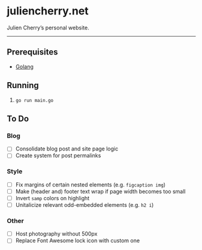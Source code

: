 # juliencherry.net

Julien Cherry’s personal website.

---

## Prerequisites

* [Golang](https://golang.org/doc/install)

## Running

1. `go run main.go`

## To Do

### Blog

- [ ] Consolidate blog post and site page logic
- [ ] Create system for post permalinks

### Style

- [ ] Fix margins of certain nested elements (e.g. `figcaption img`)
- [ ] Make (header and) footer text wrap if page width becomes too small
- [ ] Invert `samp` colors on highlight
- [ ] Unitalicize relevant odd-embedded elements (e.g. `h2 i`)

### Other

- [ ] Host photography without 500px
- [ ] Replace Font Awesome lock icon with custom one
